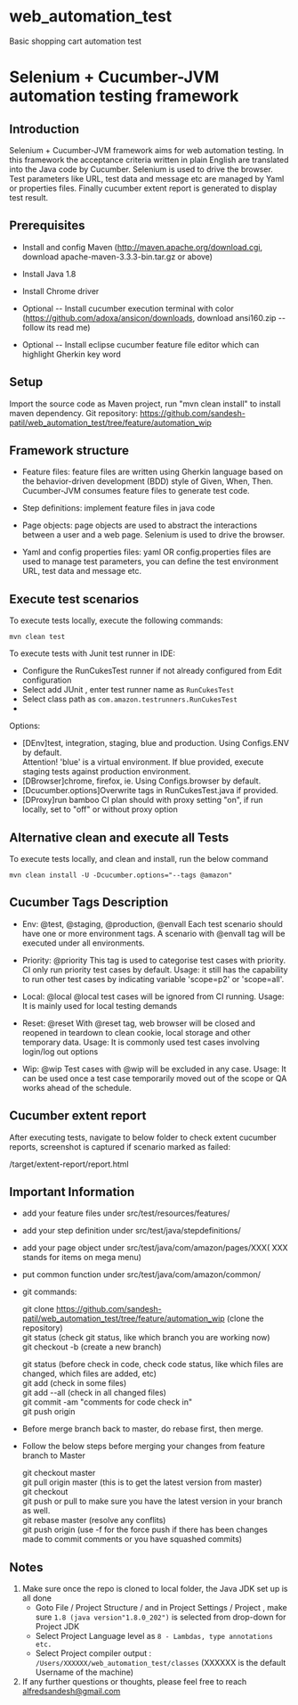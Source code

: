 # web_automation_test
Basic shopping cart automation test

Selenium + Cucumber-JVM automation testing framework
=============

Introduction
-----------

Selenium + Cucumber-JVM framework aims for web automation testing. In this framework the acceptance criteria written in plain English are translated into the Java code by Cucumber. Selenium is used to drive the browser. Test parameters like URL, test data and message etc are managed by Yaml or properties files. Finally cucumber extent report is generated to display test result.

Prerequisites
-------------
* Install and config Maven (http://maven.apache.org/download.cgi, download apache-maven-3.3.3-bin.tar.gz or above)
* Install Java 1.8
* Install Chrome driver

* Optional -- Install cucumber execution terminal with color (https://github.com/adoxa/ansicon/downloads, download ansi160.zip  --follow its read me)
* Optional -- Install eclipse cucumber feature file editor which can highlight Gherkin key word
 
Setup
-----
Import the source code as Maven project, run "mvn clean install" to install maven dependency.
Git repository:  https://github.com/sandesh-patil/web_automation_test/tree/feature/automation_wip


Framework structure
------------------

* Feature files:  feature files are written using Gherkin language based on the behavior-driven development (BDD) style of Given, When, Then. Cucumber-JVM consumes feature files to generate test code.

* Step definitions: implement feature files in java code

* Page objects: page objects are used to abstract the interactions between a user and a web page. Selenium is used to drive the browser.

* Yaml and config properties files: yaml OR config.properties files are used to manage test parameters, you can define the test environment URL, test data and message etc.


Execute test scenarios
----------------------
To execute tests locally, execute the following commands: 

	mvn clean test
	
To execute tests with Junit test runner in IDE:
* 	Configure the RunCukesTest runner if not already configured from Edit configuration
*   Select add JUnit , enter test runner name as `RunCukesTest`
*   Select class path as `com.amazon.testrunners.RunCukesTest`
*   
	

Options:  
* [DEnv]test, integration, staging, blue and production. Using Configs.ENV by default.  
    	  Attention! 'blue' is a virtual environment. If blue provided, execute staging tests against production environment.  
* [DBrowser]chrome, firefox, ie. Using Configs.browser by default.  
* [Dcucumber.options]Overwrite tags in RunCukesTest.java if provided.  
* [DProxy]run bamboo CI plan should with proxy setting "on", if run locally, set to "off" or without proxy option

Alternative clean and execute all Tests
------------------------------------
To execute tests locally, and clean and install, run the below command

	mvn clean install -U -Dcucumber.options="--tags @amazon"

Cucumber Tags Description
------------------------
* Env: @test, @staging, @production, @envall
	Each test scenario should have one or more environment tags. A scenario with @envall tag will be executed under all environments.
	
* Priority: @priority
	This tag is used to categorise test cases with priority. CI only run priority test cases by default. 
	Usage: it still has the capability to run other test cases by indicating variable 'scope=p2' or 'scope=all'.

* Local: @local
	@local test cases will be ignored from CI running. 
	Usage: It is mainly used for local testing demands

* Reset: @reset
	With @reset tag, web browser will be closed and reopened in teardown to clean cookie, local storage and other temporary data.
	Usage: It is commonly used test cases involving login/log out options

* Wip: @wip
	Test cases with @wip will be excluded in any case. 
	Usage: It can be used once a test case temporarily moved out of the scope or QA works ahead of the schedule.


Cucumber extent report
----------------------
After executing tests, navigate to below folder to check extent cucumber reports, screenshot is captured if scenario marked as failed: 

/target/extent-report/report.html


Important Information
---------------------
* add your feature files under src/test/resources/features/
* add your step definition under src/test/java/stepdefinitions/
* add your page object under src/test/java/com/amazon/pages/XXX( XXX stands for items on mega menu)  
* put common function under src/test/java/com/amazon/common/
* git commands:
	
	git clone https://github.com/sandesh-patil/web_automation_test/tree/feature/automation_wip (clone the repository)  
	git status (check git status, like which branch you are working now)  
	git checkout -b <branch-name>  (create a new branch)  

	git status (before check in code, check code status, like which files are changed, which files are added, etc)  
	git add <files need to check in> (check in some files)  
	git add --all (check in all changed files)  
	git commit -am "comments for code check in"  
	git push origin <branch-name>  


* Before merge branch back to master, do rebase first, then merge.
* Follow the below steps before merging your changes from feature branch to Master  

	git checkout master  
	git pull origin master (this is to get the latest version from master)  
	git checkout <branch-name>  
	git push or pull to make sure you have the latest version in your branch as well.  
	git rebase master (resolve any conflits)  
	git push origin <branch-name> (use -f for the force push if there has been changes made to commit comments or you have squashed commits)  


Notes
-----
1. Make sure once the repo is cloned to local folder, the Java JDK set up is all done
   * Goto File / Project Structure / and in Project Settings / Project , make sure `1.8 (java version"1.8.0_202")` is selected from drop-down for Project JDK
   * Select Project Language level as `8 - Lambdas, type annotations etc.`
   * Select Project compiler output : `/Users/XXXXXX/web_automation_test/classes` (XXXXXX is the default Username of the machine)
2. If any further questions or thoughts, please feel free to reach alfredsandesh@gmail.com 


